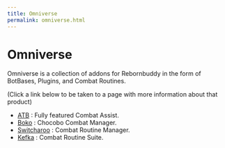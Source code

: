 ```yaml
---
title: Omniverse
permalink: omniverse.html
---
```


# Omniverse

Omniverse is a collection of addons for Rebornbuddy in the form of BotBases, Plugins, and Combat Routines. 

(Click a link below to be taken to a page with more information about that product)

- [ATB](/Omnicode/atb.html) : Fully featured Combat Assist.
- [Boko](/Omnicode/boko.html) : Chocobo Combat Manager.
- [Switcharoo](/Omnicode/switcharoo.html) : Combat Routine Manager.
- [Kefka](/Omnicode/kefka.html) : Combat Routine Suite.
